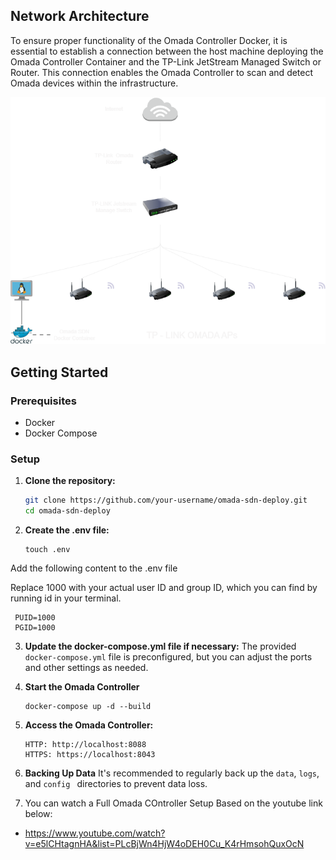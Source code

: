 ## Network Architecture
To ensure proper functionality of the Omada Controller Docker, it is essential to establish a connection between the host machine deploying the Omada Controller Container and the TP-Link JetStream Managed Switch or Router. This connection enables the Omada Controller to scan and detect Omada devices within the infrastructure.

![architecture diagram](omada-infra.drawio.png)

## Getting Started

### Prerequisites

- Docker
- Docker Compose

### Setup

1. **Clone the repository:**

   ```sh
   git clone https://github.com/your-username/omada-sdn-deploy.git
   cd omada-sdn-deploy
   ```

2. **Create the .env file:**

   ```
   touch .env
   ```
Add the following content to the .env file

Replace 1000 with your actual user ID and group ID, which you can find by running id in your terminal.

   ```
    PUID=1000
    PGID=1000

   ```
3. **Update the docker-compose.yml file if necessary:**
The provided ```docker-compose.yml``` file is preconfigured, but you can adjust the ports and other settings as needed.

4. **Start the Omada Controller**
    ```
    docker-compose up -d --build

    ```

5. **Access the Omada Controller:**
    ```
    HTTP: http://localhost:8088
    HTTPS: https://localhost:8043

    ```

6. **Backing Up Data**
It's recommended to regularly back up the ```data```, ```logs```, and ```config ``` directories to prevent data loss.

7. You can watch a Full Omada COntroller Setup Based on the youtube link below:
- https://www.youtube.com/watch?v=e5lCHtagnHA&list=PLcBjWn4HjW4oDEH0Cu_K4rHmsohQuxOcN 
